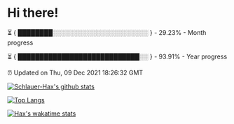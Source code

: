 # Hi there!

⏳ { ████████░░░░░░░░░░░░░░░░░░░░░░ } - 29.23% - Month progress

⏳ { ████████████████████████████░░ } - 93.91% - Year progress

⏰ Updated on Thu, 09 Dec 2021 18:26:32 GMT


[![Schlauer-Hax's github stats](https://github-readme-stats.vercel.app/api?username=Schlauer-Hax&show_icons=true&theme=dark&count_private=true)](https://github.com/Schlauer-Hax)


[![Top Langs](https://github-readme-stats.vercel.app/api/top-langs/?username=Schlauer-Hax&layout=compact&theme=dark)](https://github.com/Schlauer-Hax?tab=repositories)


[![Hax's wakatime stats](https://github-readme-stats.vercel.app/api/wakatime?username=Hax&theme=dark)](https://wakatime.com/@Hax)

